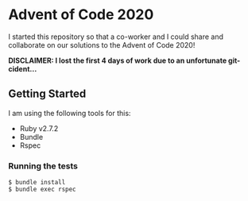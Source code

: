 # Advent of Code 2020

I started this repository so that a co-worker and I could share and collaborate on our solutions to the Advent of Code 2020!

**DISCLAIMER: I lost the first 4 days of work due to an unfortunate git-cident...**

## Getting Started

I am using the following tools for this:

- Ruby v2.7.2
- Bundle
- Rspec

### Running the tests

```
$ bundle install
$ bundle exec rspec
```
